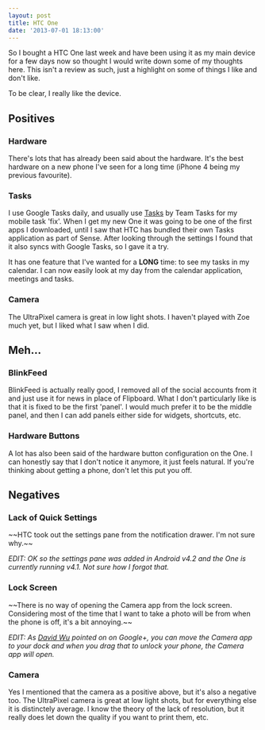 ```yaml
---
layout: post
title: HTC One
date: '2013-07-01 18:13:00'
---
```


<p>So I bought a HTC One last week and have been using it as my main device for a few days now so thought I would write down some of my thoughts here. This isn't a review as such, just a highlight on some of things I like and don't like.
<!-- more --></p>

<p>To be clear, I really like the device.</p>

<h2>Positives</h2>

<h3>Hardware</h3>

<p>There's lots that has already been said about the hardware. It's the best hardware on a new phone I've seen for a long time (iPhone 4 being my previous favourite).</p>

<h3>Tasks</h3>

<p>I use Google Tasks daily, and usually use <a href="https://play.google.com/store/apps/details?id=ch.teamtasks.tasks.paid">Tasks</a> by Team Tasks for my mobile task 'fix'. When I get my new One it was going to be one of the first apps I downloaded, until I saw that HTC has bundled their own Tasks application as part of Sense. After looking through the settings I found that it also syncs with Google Tasks, so I gave it a try.</p>

<p>It has one feature that I've wanted for a <strong>LONG</strong> time: to see my tasks in my calendar. I can now easily look at my day from the calendar application, meetings and tasks.</p>

<h3>Camera</h3>

<p>The UltraPixel camera is great in low light shots. I haven't played with Zoe much yet, but I liked what I saw when I did.</p>

<h2>Meh…</h2>

<h3>BlinkFeed</h3>

<p>BlinkFeed is actually really good, I removed all of the social accounts from it and just use it for news in place of Flipboard. What I don't particularly like is that it is fixed to be the first 'panel'. I would much prefer it to be the middle panel, and then I can add panels either side for widgets, shortcuts, etc.</p>

<h3>Hardware Buttons</h3>

<p>A lot has also been said of the hardware button configuration on the One. I can honestly say that I don't notice it anymore, it just feels natural. If you're thinking about getting a phone, don't let this put you off.</p>

<h2>Negatives</h2>

<h3>Lack of Quick Settings</h3>

<p>~~HTC took out the settings pane from the notification drawer. I'm not sure why.~~</p>

<p><em>EDIT: OK so the settings pane was added in Android v4.2 and the One is currently running v4.1. Not sure how I forgot that.</em></p>

<h3>Lock Screen</h3>

<p>~~There is no way of opening the Camera app from the lock screen. Considering most of the time that I want to take a photo will be from when the phone is off, it's a bit annoying.~~</p>

<p><em>EDIT: As <a href="https://plus.google.com/103043706577279283558">David Wu</a> pointed on on Google+, you can move the Camera app to your dock and when you drag that to unlock your phone, the Camera app will open.</em></p>

<h3>Camera</h3>

<p>Yes I mentioned that the camera as a positive above, but it's also a negative too. The UltraPixel camera is great at low light shots, but for everything else it is distinctely average. I know the theory of the lack of resolution, but it really does let down the quality if you want to print them, etc.</p>
